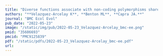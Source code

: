 ```yaml
---
title: "Diverse functions associate with non-coding polymorphisms shared between humans and chimpanzees"
authors: "**Velazquez-Arcelay K**, **Benton ML**, **Capra JA.**"
journal: "BMC Ecol Evol"
pub_date: "2022-05-23"
image: "/static/img/pub/2022-05-23_Velazquez-Arcelay_bmc-ee.png"
pmid: "35606693"
pmcid: "PMC9125839"
pdf: "/static/pdfs/2022-05-23_Velazquez-Arcelay_bmc-ee.pdf"
url: 
---
```

